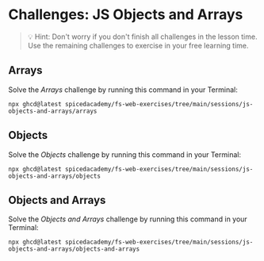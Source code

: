 # Challenges: JS Objects and Arrays

> 💡 Hint: Don't worry if you don't finish all challenges in the lesson time. Use the remaining
> challenges to exercise in your free learning time.

## Arrays

Solve the _Arrays_ challenge by running this command in your Terminal:

```
npx ghcd@latest spicedacademy/fs-web-exercises/tree/main/sessions/js-objects-and-arrays/arrays
```

## Objects

Solve the _Objects_ challenge by running this command in your Terminal:

```
npx ghcd@latest spicedacademy/fs-web-exercises/tree/main/sessions/js-objects-and-arrays/objects
```

## Objects and Arrays

Solve the _Objects and Arrays_ challenge by running this command in your Terminal:

```
npx ghcd@latest spicedacademy/fs-web-exercises/tree/main/sessions/js-objects-and-arrays/objects-and-arrays
```
